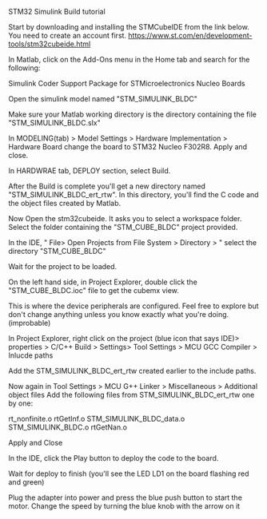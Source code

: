 STM32 Simulink Build tutorial 

Start by downloading and installing the STMCubeIDE from the link below. You need to create an account first. 
https://www.st.com/en/development-tools/stm32cubeide.html

In Matlab, click on the Add-Ons menu in the Home tab and search for the following: 

Simulink Coder Support Package for STMicroelectronics Nucleo Boards

Open the simulink model named "STM_SIMULINK_BLDC"

Make sure your Matlab working directory is the directory containing the file "STM_SIMULINK_BLDC.slx" 

In MODELING(tab) > Model Settings > Hardware Implementation > Hardware Board change the board to STM32 Nucleo F302R8. Apply and close. 

In HARDWRAE tab, DEPLOY section, select Build. 

After the Build is complete you'll get a new directory named "STM_SIMULINK_BLDC_ert_rtw". In this directory, you'll find the C code and the object files created by Matlab. 

Now Open the stm32cubeide. It asks you to select a workspace folder. Select the folder containing the "STM_CUBE_BLDC" project provided. 

In the IDE, " File> Open Projects from File System > Directory > " select the directory "STM_CUBE_BLDC"

Wait for the project to be loaded. 

On the left hand side, in Project Explorer, double click the "STM_CUBE_BLDC.ioc" file to get the cubemx view. 

This is where the device peripherals are configured. Feel free to explore but don't change anything unless you know exactly what you're doing.(improbable)

In Project Explorer, right click on the project (blue icon that says IDE)> properties > C/C++ Build > Settings> Tool Settings > MCU GCC Compiler > Inlucde paths

Add the STM_SIMULINK_BLDC_ert_rtw created earlier to the include paths. 

Now again in Tool Settings > MCU G++ Linker > Miscellaneous > Additional object files 
Add the following files from STM_SIMULINK_BLDC_ert_rtw one by one: 

rt_nonfinite.o
rtGetInf.o
STM_SIMULINK_BLDC_data.o
STM_SIMULINK_BLDC.o
rtGetNan.o

Apply and Close 

In the IDE, click the Play button to deploy the code to the board. 

Wait for deploy to finish (you'll see the LED LD1 on the board flashing red and green)

Plug the adapter into power and press the blue push button to start the motor. Change the speed by turning the blue knob with the arrow on it